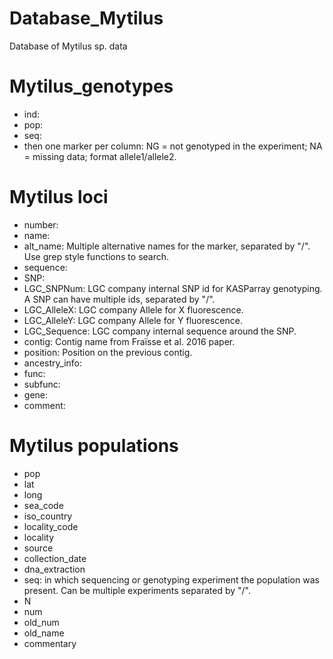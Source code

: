# Database_Mytilus
Database of Mytilus sp. data

# Mytilus_genotypes

* ind:
* pop:
* seq:
* then one marker per column:
	NG = not genotyped in the experiment;
	NA = missing data;
	format allele1/allele2.

# Mytilus loci


* number:
* name:
* alt_name: Multiple alternative names for the marker, separated by "/".
	Use grep style functions to search.
* sequence:
* SNP:
* LGC_SNPNum: LGC company internal SNP id for KASParray genotyping.
	A SNP can have multiple ids, separated by "/".
* LGC_AlleleX: LGC company Allele for X fluorescence.
* LGC_AlleleY: LGC company Allele for Y fluorescence.
* LGC_Sequence: LGC company internal sequence around the SNP.
* contig: Contig name from Fraïsse et al. 2016 paper.
* position: Position on the previous contig.
* ancestry_info:
* func:
* subfunc:
* gene:
* comment:


# Mytilus populations

* pop
* lat
* long
* sea_code
* iso_country
* locality_code
* locality
* source
* collection_date
* dna_extraction
* seq: in which sequencing or genotyping experiment the population was present.
Can be multiple experiments separated by "/".
* N
* num
* old_num
* old_name
* commentary

